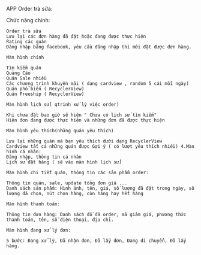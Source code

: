 APP Order trà sữa:

Chức năng chính:

    Order trà sữa
    Lưu lại các đơn hàng đã đặt hoặc đang được thực hiện
    Rating các quán
    Đăng nhập bằng facebook, yêu cầu đăng nhập thì mới đặt được đơn hàng.

    Màn hình chính

    Tìm kiếm quán
    Quảng Cáo
    Quán Sale nhiều
    Các chương trình khuyến mãi ( dạng cardview , random 5 cái mỗi ngày)
    Quán phổ biến ( RecyclerView)
    Quán Freeship ( RecyclerView)

    Màn hình lịch sử( qtrinh xử lý việc order)

    Khi chưa đặt bao giờ sẽ hiện " Chưa có lịch sử tìm kiếm"
    Hiện đơn đang được thực hiện và những đơn đã được thực hiện

    Màn hình yêu thích(những quán yêu thích)

    Lưu lại những quán mà bạn yêu thích dưới dạng RecyclerView
    Cardview tất cả những quán được Gợi ý ( có lượt yêu thích nhiều) 4.Màn hình cá nhân:
    Đăng nhập, thông tin cá nhân
    Lịch sử đặt hàng ( sẽ vào màn hình lịch sử)

    Màn hình chi tiết quán, thông tin các sản phẩm order:

    Thông tin quán, sale, update tổng đơn giá ...
    Danh sách sản phẩm: Hình ảnh, tên, giá, số lượng đã đặt trong ngày, số lượng đã chọn, nút chọn hàng, còn hàng hay hết hàng

    Màn hình thanh toán:

    Thông tin đơn hàng: Danh sách đồ đã order, mã giảm giá, phương thức thanh toán, tên, số điện thoại, địa chỉ.

    Màn hình đang xử lý đơn:

    5 bước: Đang xử lý, Đã nhận đơn, Đã lấy đơn, Đang di chuyển, Đã lấy hàng.

